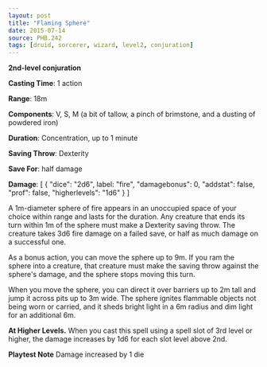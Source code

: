 ```yaml
---
layout: post
title: "Flaming Sphere"
date: 2015-07-14
source: PHB.242
tags: [druid, sorcerer, wizard, level2, conjuration]
---
```


**2nd-level conjuration**

**Casting Time**: 1 action

**Range**: 18m

**Components**: V, S, M (a bit of tallow, a pinch of brimstone, and a dusting of powdered iron)

**Duration**: Concentration, up to 1 minute

**Saving Throw**: Dexterity

**Save For**: half damage

**Damage**: [ { "dice": "2d6", label: "fire", "damagebonus": 0, "addstat": false, "prof": false, "higherlevels": "1d6" } ]

A 1m-diameter sphere of fire appears in an unoccupied space of your choice within range and lasts for the duration. Any creature that ends its turn within 1m of the sphere must make a Dexterity saving throw. The creature takes 3d6 fire damage on a failed save, or half as much damage on a successful one.

As a bonus action, you can move the sphere up to 9m. If you ram the sphere into a creature, that creature must make the saving throw against the sphere's damage, and the sphere stops moving this turn.

When you move the sphere, you can direct it over barriers up to 2m tall and jump it across pits up to 3m wide. The sphere ignites flammable objects not being worn or carried, and it sheds bright light in a 6m radius and dim light for an additional 6m.

**At Higher Levels.** When you cast this spell using a spell slot of 3rd level or higher, the damage increases by 1d6 for each slot level above 2nd.

**Playtest Note** Damage increased by 1 die